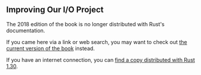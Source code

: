 ## Improving Our I/O Project

The 2018 edition of the book is no longer distributed with Rust's documentation.

If you came here via a link or web search, you may want to check out [the current
version of the book](../ch13-03-improving-our-io-project.md) instead.

If you have an internet connection, you can [find a copy distributed with
Rust
1.30](https://doc.rust-lang.org/1.30.0/book/2018-edition/ch13-03-improving-our-io-project.html).